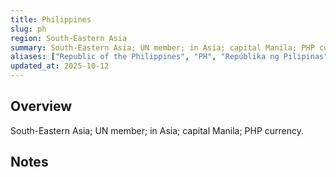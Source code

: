 ```yaml
---
title: Philippines
slug: ph
region: South-Eastern Asia
summary: South-Eastern Asia; UN member; in Asia; capital Manila; PHP currency.
aliases: ["Republic of the Philippines", "PH", "Repúblika ng Pilipinas"]
updated_at: 2025-10-12
---
```


## Overview

South-Eastern Asia; UN member; in Asia; capital Manila; PHP currency.

## Notes

<!-- Add your first note below -->
